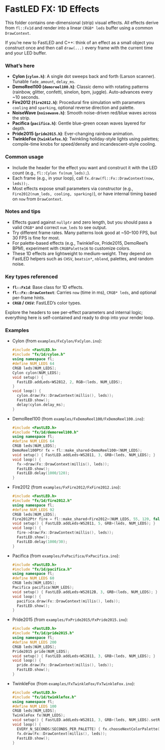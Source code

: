 # FastLED FX: 1D Effects

This folder contains one-dimensional (strip) visual effects. All effects derive from `fl::Fx1d` and render into a linear `CRGB* leds` buffer using a common `DrawContext`.

If you’re new to FastLED and C++: think of an effect as a small object you construct once and then call `draw(...)` every frame with the current time and your LED buffer.

### What’s here
- **Cylon (`cylon.h`)**: A single dot sweeps back and forth (Larson scanner). Tunable `fade_amount`, `delay_ms`.
- **DemoReel100 (`demoreel100.h`)**: Classic demo with rotating patterns (rainbow, glitter, confetti, sinelon, bpm, juggle). Auto-advances every ~10 seconds.
- **Fire2012 (`fire2012.h`)**: Procedural fire simulation with parameters `cooling` and `sparking`, optional reverse direction and palette.
- **NoiseWave (`noisewave.h`)**: Smooth noise-driven red/blue waves across the strip.
- **Pacifica (`pacifica.h`)**: Gentle blue-green ocean waves layered for depth.
- **Pride2015 (`pride2015.h`)**: Ever-changing rainbow animation.
- **TwinkleFox (`twinklefox.h`)**: Twinkling holiday-style lights using palettes; compile-time knobs for speed/density and incandescent-style cooling.

### Common usage
- Include the header for the effect you want and construct it with the LED count (e.g., `fl::Cylon fx(num_leds);`).
- Each frame (e.g., in your loop), call `fx.draw(fl::Fx::DrawContext(now, leds));`.
- Most effects expose small parameters via constructor (e.g., `Fire2012(num_leds, cooling, sparking)`), or have internal timing based on `now` from `DrawContext`.

### Notes and tips
- Effects guard against `nullptr` and zero length, but you should pass a valid `CRGB*` and correct `num_leds` to see output.
- Try different frame rates. Many patterns look good at ~50–100 FPS, but 30 FPS is fine for most.
- For palette-based effects (e.g., TwinkleFox, Pride2015, DemoReel’s BPM), experiment with `CRGBPalette16` to customize colors.
- These 1D effects are lightweight to medium-weight. They depend on FastLED helpers such as `CHSV`, `beatsin*`, `nblend`, palettes, and random noise.

### Key types referenced
- **`fl::Fx1d`**: Base class for 1D effects.
- **`fl::Fx::DrawContext`**: Carries `now` (time in ms), `CRGB* leds`, and optional per-frame hints.
- **`CRGB` / `CHSV`**: FastLED’s color types.

Explore the headers to see per-effect parameters and internal logic; everything here is self-contained and ready to drop into your render loop.

### Examples
- Cylon (from `examples/FxCylon/FxCylon.ino`):
  ```cpp
  #include <FastLED.h>
  #include "fx/1d/cylon.h"
  using namespace fl;
  #define NUM_LEDS 64
  CRGB leds[NUM_LEDS];
  Cylon cylon(NUM_LEDS);
  void setup() {
    FastLED.addLeds<WS2812, 2, RGB>(leds, NUM_LEDS);
  }
  void loop() {
    cylon.draw(Fx::DrawContext(millis(), leds));
    FastLED.show();
    delay(cylon.delay_ms);
  }
  ```
- DemoReel100 (from `examples/FxDemoReel100/FxDemoReel100.ino`):
  ```cpp
  #include <FastLED.h>
  #include "fx/1d/demoreel100.h"
  using namespace fl;
  #define NUM_LEDS 64
  CRGB leds[NUM_LEDS];
  DemoReel100Ptr fx = fl::make_shared<DemoReel100>(NUM_LEDS);
  void setup() { FastLED.addLeds<WS2811, 3, GRB>(leds, NUM_LEDS); }
  void loop() {
    fx->draw(Fx::DrawContext(millis(), leds));
    FastLED.show();
    FastLED.delay(1000/120);
  }
  ```
- Fire2012 (from `examples/FxFire2012/FxFire2012.ino`):
  ```cpp
  #include <FastLED.h>
  #include "fx/1d/fire2012.h"
  using namespace fl;
  #define NUM_LEDS 92
  CRGB leds[NUM_LEDS];
  Fire2012Ptr fire = fl::make_shared<Fire2012>(NUM_LEDS, 55, 120, false);
  void setup() { FastLED.addLeds<WS2811, 5, GRB>(leds, NUM_LEDS); }
  void loop() {
    fire->draw(Fx::DrawContext(millis(), leds));
    FastLED.show();
    FastLED.delay(1000/30);
  }
  ```
- Pacifica (from `examples/FxPacifica/FxPacifica.ino`):
  ```cpp
  #include <FastLED.h>
  #include "fx/1d/pacifica.h"
  using namespace fl;
  #define NUM_LEDS 60
  CRGB leds[NUM_LEDS];
  Pacifica pacifica(NUM_LEDS);
  void setup() { FastLED.addLeds<WS2812B, 3, GRB>(leds, NUM_LEDS); }
  void loop() {
    pacifica.draw(Fx::DrawContext(millis(), leds));
    FastLED.show();
  }
  ```
- Pride2015 (from `examples/FxPride2015/FxPride2015.ino`):
  ```cpp
  #include <FastLED.h>
  #include "fx/1d/pride2015.h"
  using namespace fl;
  #define NUM_LEDS 200
  CRGB leds[NUM_LEDS];
  Pride2015 pride(NUM_LEDS);
  void setup() { FastLED.addLeds<WS2811, 3, GRB>(leds, NUM_LEDS); }
  void loop() {
    pride.draw(Fx::DrawContext(millis(), leds));
    FastLED.show();
  }
  ```
- TwinkleFox (from `examples/FxTwinkleFox/FxTwinkleFox.ino`):
  ```cpp
  #include <FastLED.h>
  #include "fx/1d/twinklefox.h"
  using namespace fl;
  #define NUM_LEDS 100
  CRGB leds[NUM_LEDS];
  TwinkleFox fx(NUM_LEDS);
  void setup() { FastLED.addLeds<WS2811, 3, GRB>(leds, NUM_LEDS).setRgbw(); }
  void loop() {
    EVERY_N_SECONDS(SECONDS_PER_PALETTE) { fx.chooseNextColorPalette(fx.targetPalette); }
    fx.draw(Fx::DrawContext(millis(), leds));
    FastLED.show();
  }
  ```
